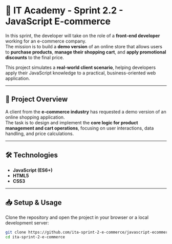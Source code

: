 # 🛒 IT Academy - Sprint 2.2 - JavaScript E-commerce

In this sprint, the developer will take on the role of a **front-end developer** working for an e-commerce company.  
The mission is to build a **demo version** of an online store that allows users to **purchase products**, **manage their shopping cart**, and **apply promotional discounts** to the final price.

This project simulates a **real-world client scenario**, helping developers apply their JavaScript knowledge to a practical, business-oriented web application.

---

## 🚀 Project Overview

A client from the **e-commerce industry** has requested a demo version of an online shopping application.  
The task is to design and implement the **core logic for product management and cart operations**, focusing on user interactions, data handling, and price calculations. 

---

## 🛠️ Technologies

- **JavaScript (ES6+)**  
- **HTML5**  
- **CSS3**  

---

## 📥 Setup & Usage

Clone the repository and open the project in your browser or a local development server:

```bash
git clone https://github.com/ita-sprint-2-e-commerce/javascript-ecommerce.git
cd ita-sprint-2-e-commerce